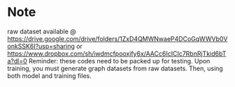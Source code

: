 # Note
raw dataset available @ https://drive.google.com/drive/folders/1ZxD4QMWNwaeP4DCoGqWWVb0VonkSSK6I?usp=sharing or https://www.dropbox.com/sh/iwdmcfpooxjfy6x/AACc6IcICIc7RbnRjTkid6bTa?dl=0
Reminder: these codes need to be packed up for testing. Upon training, you must generate graph datasets from raw datasets. Then, using both model and training files. 
